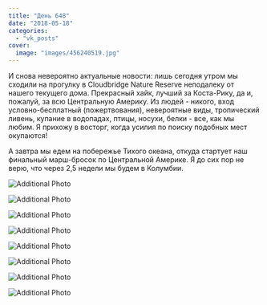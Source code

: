 ```yaml
---
title: "День 648"
date: "2018-05-18"
categories: 
  - "vk_posts"
cover:
  image: "images/456240519.jpg"
---
```


И снова невероятно актуальные новости: лишь сегодня утром мы сходили на прогулку в Cloudbridge Nature Reserve неподалеку от нашего текущего дома. Прекрасный хайк, лучший за Коста-Рику, да и, пожалуй, за всю Центральную Америку. Из людей - никого, вход условно-бесплатный (пожертвования), невероятные виды, тропический ливень, купание в водопадах, птицы, носухи, белки - все, как мы любим. Я прихожу в восторг, когда усилия по поиску подобных мест окупаются!

<!--more-->

А завтра мы едем на побережье Тихого океана, откуда стартует наш финальный марш-бросок по Центральной Америке. Я до сих пор не верю, что через 2,5 недели мы будем в Колумбии.

![Additional Photo](https://vodpop.ru/wp-content/uploads/2023/07/456240520.jpg)

![Additional Photo](https://vodpop.ru/wp-content/uploads/2023/07/456240521.jpg)

![Additional Photo](https://vodpop.ru/wp-content/uploads/2023/07/456240522.jpg)

![Additional Photo](https://vodpop.ru/wp-content/uploads/2023/07/456240523.jpg)

![Additional Photo](https://vodpop.ru/wp-content/uploads/2023/07/456240524.jpg)

![Additional Photo](https://vodpop.ru/wp-content/uploads/2023/07/456240525.jpg)

![Additional Photo](https://vodpop.ru/wp-content/uploads/2023/07/456240526.jpg)

![Additional Photo](https://vodpop.ru/wp-content/uploads/2023/07/456240527.jpg)
